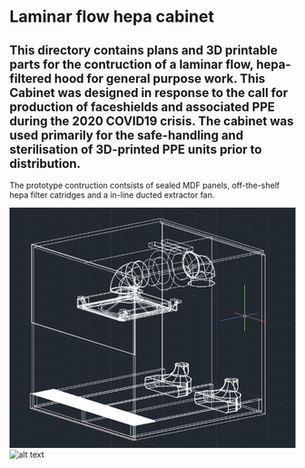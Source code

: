 # Laminar flow hepa cabinet

## This directory contains plans and 3D printable parts for the contruction of a laminar flow, hepa-filtered hood for general purpose work. This Cabinet was designed in response to the call for production of faceshields and associated PPE during the 2020 COVID19 crisis. The cabinet was used primarily for the safe-handling and sterilisation of 3D-printed PPE units prior to distribution. 

The prototype contruction contsists of sealed MDF panels, off-the-shelf hepa filter catridges and a in-line ducted extractor fan. 

![alt text](https://github.com/haniffalab/HL_open_source_hardware/blob/main/HL_Laminar_flow_hepa_hood/Screenshot%202021-01-27%20at%2019.49.07.png)
![alt text](https://github.com/haniffalab/HL_open_source_hardware/blob/main/HL_Laminar_flow_hepa_hood/20201021_211304.jpgg)
